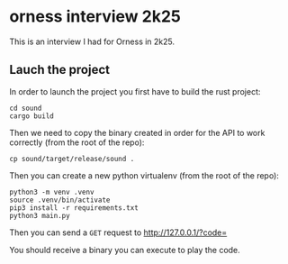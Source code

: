 # orness interview 2k25

This is an interview I had for Orness in 2k25.

## Lauch the project

In order to launch the project you first have to build the rust project:

```
cd sound
cargo build
```

Then we need to copy the binary created in order for the API to work correctly (from the root of the repo):

```
cp sound/target/release/sound .
```

Then you can create a new python virtualenv (from the root of the repo):

```
python3 -m venv .venv
source .venv/bin/activate
pip3 install -r requirements.txt
python3 main.py
```

Then you can send a `GET` request to http://127.0.0.1/?code=<your-sound-code>

You should receive a binary you can execute to play the code.
